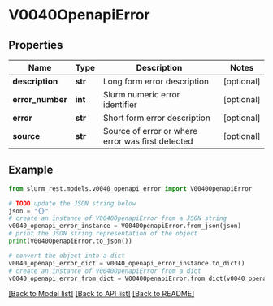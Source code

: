 # V0040OpenapiError


## Properties

Name | Type | Description | Notes
------------ | ------------- | ------------- | -------------
**description** | **str** | Long form error description | [optional] 
**error_number** | **int** | Slurm numeric error identifier | [optional] 
**error** | **str** | Short form error description | [optional] 
**source** | **str** | Source of error or where error was first detected | [optional] 

## Example

```python
from slurm_rest.models.v0040_openapi_error import V0040OpenapiError

# TODO update the JSON string below
json = "{}"
# create an instance of V0040OpenapiError from a JSON string
v0040_openapi_error_instance = V0040OpenapiError.from_json(json)
# print the JSON string representation of the object
print(V0040OpenapiError.to_json())

# convert the object into a dict
v0040_openapi_error_dict = v0040_openapi_error_instance.to_dict()
# create an instance of V0040OpenapiError from a dict
v0040_openapi_error_from_dict = V0040OpenapiError.from_dict(v0040_openapi_error_dict)
```
[[Back to Model list]](../README.md#documentation-for-models) [[Back to API list]](../README.md#documentation-for-api-endpoints) [[Back to README]](../README.md)



